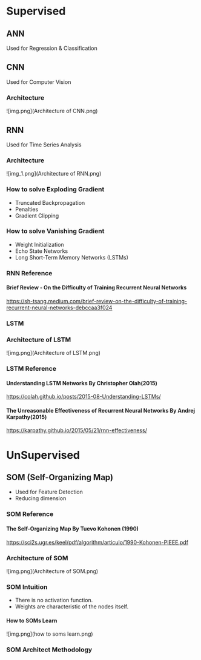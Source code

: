 
# Supervised

## ANN
Used for Regression & Classification
## CNN
Used for Computer Vision
### Architecture
![img.png](Architecture of CNN.png)
## RNN
Used for Time Series Analysis
### Architecture
![img_1.png](Architecture of RNN.png)
### How to solve Exploding Gradient
- Truncated Backpropagation
- Penalties
- Gradient Clipping
### How to solve Vanishing Gradient
- Weight Initialization
- Echo State Networks
- Long Short-Term Memory Networks (LSTMs)

### RNN Reference
#### Brief Review - On the Difficulty of Training Recurrent Neural Networks
https://sh-tsang.medium.com/brief-review-on-the-difficulty-of-training-recurrent-neural-networks-debccaa3f024

### LSTM
### Architecture of LSTM
![img.png](Architecture of LSTM.png)
### LSTM Reference
#### Understanding LSTM Networks By Christopher Olah(2015)
https://colah.github.io/posts/2015-08-Understanding-LSTMs/

#### The Unreasonable Effectiveness of Recurrent Neural Networks By Andrej Karpathy(2015)
https://karpathy.github.io/2015/05/21/rnn-effectiveness/

# UnSupervised

## SOM (Self-Organizing Map)
- Used for Feature Detection
- Reducing dimension

### SOM Reference
#### The Self-Organizing Map By Tuevo Kohonen (1990)
https://sci2s.ugr.es/keel/pdf/algorithm/articulo/1990-Kohonen-PIEEE.pdf

### Architecture of SOM
![img.png](Architecture of SOM.png)

### SOM Intuition
- There is no activation function.
- Weights are characteristic of the nodes itself.
#### How to SOMs Learn
![img.png](how to soms learn.png)

### SOM Architect Methodology

### 